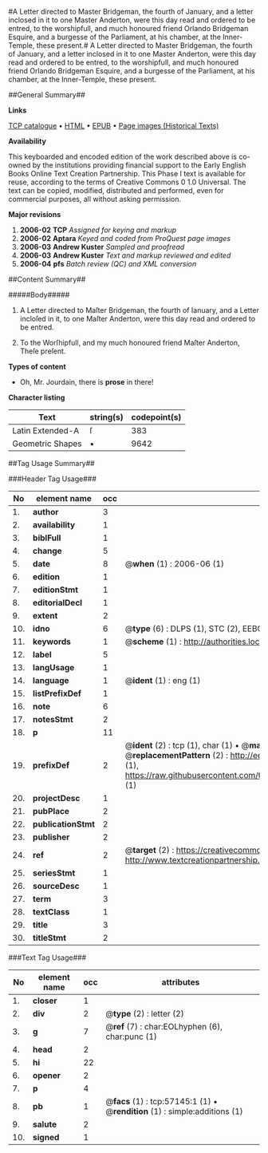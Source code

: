 #A Letter directed to Master Bridgeman, the fourth of January, and a letter inclosed in it to one Master Anderton, were this day read and ordered to be entred, to the worshipfull, and much honoured friend Orlando Bridgeman Esquire, and a burgesse of the Parliament, at his chamber, at the Inner-Temple, these present.#
A Letter directed to Master Bridgeman, the fourth of January, and a letter inclosed in it to one Master Anderton, were this day read and ordered to be entred, to the worshipfull, and much honoured friend Orlando Bridgeman Esquire, and a burgesse of the Parliament, at his chamber, at the Inner-Temple, these present.

##General Summary##

**Links**

[TCP catalogue](http://www.ota.ox.ac.uk/tcp/)  • 
[HTML](http://tei.it.ox.ac.uk/tcp/Texts-HTML/free/A38/A38308.html)  • 
[EPUB](http://tei.it.ox.ac.uk/tcp/Texts-EPUB/free/A38/A38308.epub) • 
[Page images (Historical Texts)](https://data.historicaltexts.jisc.ac.uk/view?pubId=eebo-12251905e&pageId=eebo-12251905e-57145-1)

**Availability**

This keyboarded and encoded edition of the
	       work described above is co-owned by the institutions
	       providing financial support to the Early English Books
	       Online Text Creation Partnership. This Phase I text is
	       available for reuse, according to the terms of Creative
	       Commons 0 1.0 Universal. The text can be copied,
	       modified, distributed and performed, even for
	       commercial purposes, all without asking permission.

**Major revisions**

1. __2006-02__ __TCP__ *Assigned for keying and markup*
1. __2006-02__ __Aptara__ *Keyed and coded from ProQuest page images*
1. __2006-03__ __Andrew Kuster__ *Sampled and proofread*
1. __2006-03__ __Andrew Kuster__ *Text and markup reviewed and edited*
1. __2006-04__ __pfs__ *Batch review (QC) and XML conversion*

##Content Summary##

#####Body#####

1. A Letter directed to Maſter Bridgeman,
the fourth of Ianuary, and a Letter incloſed in it,
to one Maſter Anderton, were this day read and ordered
to be entred.

1. To the Worſhipfull, and my much honoured friend Maſter Anderton, Theſe preſent.

**Types of content**

  * Oh, Mr. Jourdain, there is **prose** in there!

**Character listing**


|Text|string(s)|codepoint(s)|
|---|---|---|
|Latin Extended-A|ſ|383|
|Geometric Shapes|▪|9642|

##Tag Usage Summary##

###Header Tag Usage###

|No|element name|occ|attributes|
|---|---|---|---|
|1.|__author__|3||
|2.|__availability__|1||
|3.|__biblFull__|1||
|4.|__change__|5||
|5.|__date__|8| @__when__ (1) : 2006-06 (1)|
|6.|__edition__|1||
|7.|__editionStmt__|1||
|8.|__editorialDecl__|1||
|9.|__extent__|2||
|10.|__idno__|6| @__type__ (6) : DLPS (1), STC (2), EEBO-CITATION (1), OCLC (1), VID (1)|
|11.|__keywords__|1| @__scheme__ (1) : http://authorities.loc.gov/ (1)|
|12.|__label__|5||
|13.|__langUsage__|1||
|14.|__language__|1| @__ident__ (1) : eng (1)|
|15.|__listPrefixDef__|1||
|16.|__note__|6||
|17.|__notesStmt__|2||
|18.|__p__|11||
|19.|__prefixDef__|2| @__ident__ (2) : tcp (1), char (1)  •  @__matchPattern__ (2) : ([0-9\-]+):([0-9IVX]+) (1), (.+) (1)  •  @__replacementPattern__ (2) : http://eebo.chadwyck.com/downloadtiff?vid=$1&page=$2 (1), https://raw.githubusercontent.com/textcreationpartnership/Texts/master/tcpchars.xml#$1 (1)|
|20.|__projectDesc__|1||
|21.|__pubPlace__|2||
|22.|__publicationStmt__|2||
|23.|__publisher__|2||
|24.|__ref__|2| @__target__ (2) : https://creativecommons.org/publicdomain/zero/1.0/ (1), http://www.textcreationpartnership.org/docs/. (1)|
|25.|__seriesStmt__|1||
|26.|__sourceDesc__|1||
|27.|__term__|3||
|28.|__textClass__|1||
|29.|__title__|3||
|30.|__titleStmt__|2||


###Text Tag Usage###

|No|element name|occ|attributes|
|---|---|---|---|
|1.|__closer__|1||
|2.|__div__|2| @__type__ (2) : letter (2)|
|3.|__g__|7| @__ref__ (7) : char:EOLhyphen (6), char:punc (1)|
|4.|__head__|2||
|5.|__hi__|22||
|6.|__opener__|2||
|7.|__p__|4||
|8.|__pb__|1| @__facs__ (1) : tcp:57145:1 (1)  •  @__rendition__ (1) : simple:additions (1)|
|9.|__salute__|2||
|10.|__signed__|1||
